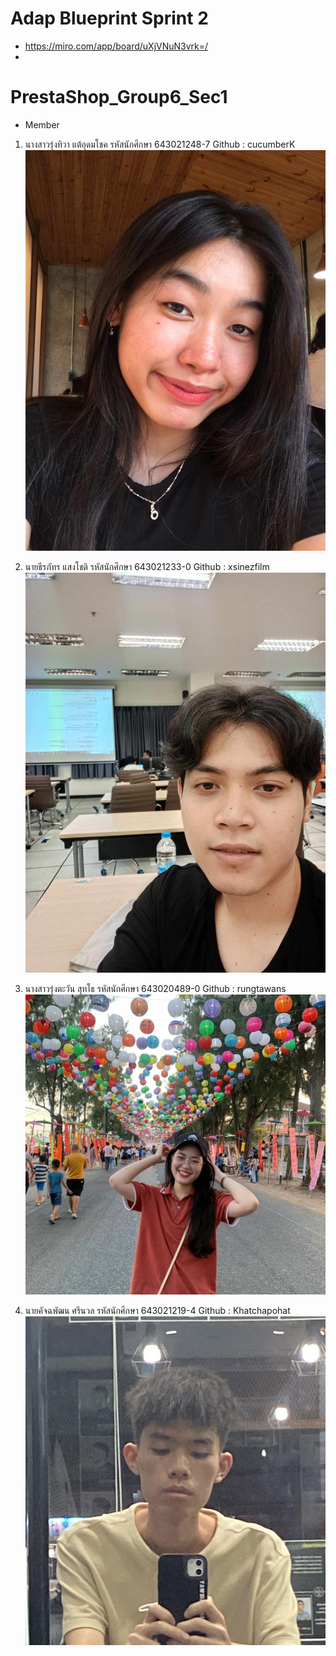 # Adap Blueprint Sprint 2
- https://miro.com/app/board/uXjVNuN3vrk=/
- 
# PrestaShop_Group6_Sec1
- Member
1. นางสาวรุ่งทิวา แต้อุดมโชค    รหัสนักศึกษา 643021248-7   Github : cucumberK
![media](/media/rungtiwa_pic.jpg)

2. นายธีรภัทร แสงโชติ         รหัสนักศึกษา 643021233-0   Github : xsinezfilm
![media](/media/theeraphat_pic.jpg)

3. นางสาวรุ่งตะวัน สุทโธ        รหัสนักศึกษา 643020489-0   Github : rungtawans
![media](/media/rungtawan_pic.jpg)

4. นายคัจฉพัฒน ศรีนวล        รหัสนักศึกษา 643021219-4   Github : Khatchapohat
![media](/media/khatchaphat_pic.jpg)
